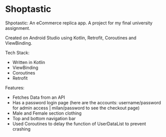 # Shoptastic 

Shpotastic: An eCommerce replica app. A project for my final university assignment. 

Created on Android Studio using Kotlin, Retrofit, Coroutines and ViewBinding.

Tech Stack:
- Written in Kotlin
- ViewBinding 
- Coroutines
- Retrofit

Features:
- Fetches Data from an API
- Has a password login page (here are the accounts: username/password for admin access | milan/password to see the checkout page)
- Male and Female section clothing 
- Top and bottom navigation bar
- Used Coroutines to delay the function of UserDataList to prevent crashing
